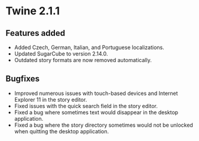 # Twine 2.1.1

## Features added

- Added Czech, German, Italian, and Portuguese localizations.
- Updated SugarCube to version 2.14.0.
- Outdated story formats are now removed automatically.

## Bugfixes

- Improved numerous issues with touch-based devices and Internet Explorer 11 in the story editor.
- Fixed issues with the quick search field in the story editor.
- Fixed a bug where sometimes text would disappear in the desktop application.
- Fixed a bug where the story directory sometimes would not be unlocked when quitting the desktop application.
